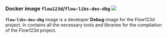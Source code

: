 ### Docker image `flow123d`/`flow-libs-dev-dbg` [![](https://images.microbadger.com/badges/image/flow123d/flow-libs-dev-dbg.svg)](https://microbadger.com/images/flow123d/flow-libs-dev-dbg "analysed by microbadger")

**`flow-libs-dev-dbg`** image is a developer **Debug** image for the Flow123d project. In contains all the necessary tools and libraries for the compilation of the Flow123d project.
